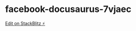 # facebook-docusaurus-7vjaec

[Edit on StackBlitz ⚡️](https://stackblitz.com/edit/facebook-docusaurus-7vjaec)
